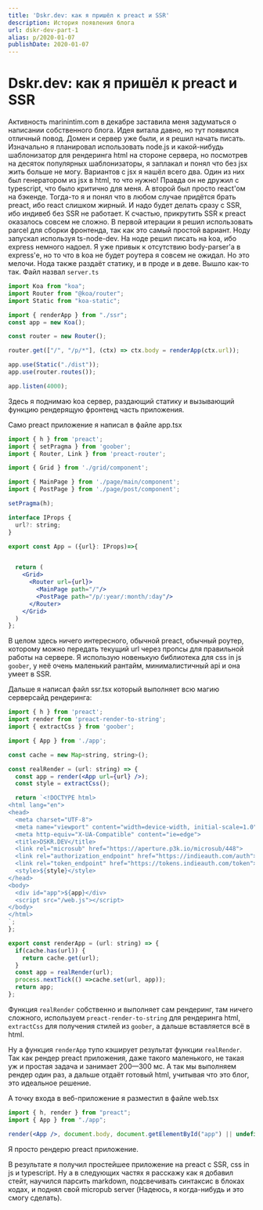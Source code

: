 ```yaml
---
title: 'Dskr.dev: как я пришёл к preact и SSR'
description: История появления блога
url: dskr-dev-part-1
alias: p/2020-01-07
publishDate: 2020-01-07
---
```


# Dskr.dev: как я пришёл к preact и SSR

Активность marinintim.com в декабре заставила меня задуматься о написании
собственного блога. Идея витала давно, но тут появился отличный повод. Домен и
сервер уже были, и я решил начать писать. Изначально я планировал использовать
node.js и какой-нибудь шаблонизатор для рендеринга html на стороне сервера, но
посмотрев на десяток популярных шаблонизаторы, я заплакал и понял что без jsx
жить больше не могу. Вариантов с jsx я нашёл всего два. Один из них был
генератором из jsx в html, то что нужно! Правда он не дружил с typescript, что
было критично для меня. А второй был просто react'ом на бэкенде. Тогда-то я и
понял что в любом случае придётся брать preact, ибо react слишком жирный. И надо
будет делать сразу с SSR, ибо индивеб без SSR не работает. К счастью, прикрутить
SSR к preact оказалось совсем не сложно. В первой итерации я решил использовать
parcel для сборки фронтенда, так как это самый простой вариант. Ноду запускал
используя ts-node-dev. На ноде решил писать на koa, ибо express немного надоел.
Я уже привык к отсутствию body-parser'а в express'е, но то что в koa не будет
роутера я совсем не ожидал. Но это мелочи. Нода также раздаёт статику, и в проде
и в деве. Вышло как-то так. Файл назвал `server.ts`

```typescript
import Koa from "koa";
import Router from "@koa/router";
import Static from "koa-static";

import { renderApp } from "./ssr";
const app = new Koa();

const router = new Router();

router.get(["/", "/p/*"], (ctx) => ctx.body = renderApp(ctx.url));

app.use(Static("./dist"));
app.use(router.routes());

app.listen(4000);
```

Здесь я поднимаю koa сервер, раздающий статику и вызывающий функцию рендерящую
фронтенд часть приложения.

Само preact приложение я написал в файле app.tsx

```jsx
import { h } from 'preact';
import { setPragma } from 'goober';
import { Router, Link } from 'preact-router';

import { Grid } from './grid/component';

import { MainPage } from './page/main/component';
import { PostPage } from './page/post/component';

setPragma(h);

interface IProps {
  url?: string;
}

export const App = ({url}: IProps)=>{


  return (
    <Grid>
      <Router url={url}>
        <MainPage path="/"/>
        <PostPage path="/p/:year/:month/:day"/>
      </Router>
    </Grid>
  )
};
```

В целом здесь ничего интересного, обычной preact, обычный роутер, которому можно
передать текущий url через пропсы для правильной работы на сервере. Я использую
новенькую библиотека для css in js `goober`, у неё очень маленький рантайм,
минималистичный api и она умеет в SSR.

Дальше я написал файл ssr.tsx который выполняет всю магию серверсайд рендеринга:

```jsx
import { h } from 'preact';
import render from 'preact-render-to-string';
import { extractCss } from 'goober';

import { App } from './app';

const cache = new Map<string, string>();

const realRender = (url: string) => {
  const app = render(<App url={url} />);
  const style = extractCss();

  return `<!DOCTYPE html>
<html lang="en">
<head>
  <meta charset="UTF-8">
  <meta name="viewport" content="width=device-width, initial-scale=1.0">
  <meta http-equiv="X-UA-Compatible" content="ie=edge">
  <title>DSKR.DEV</title>
  <link rel="microsub" href="https://aperture.p3k.io/microsub/448">
  <link rel="authorization_endpoint" href="https://indieauth.com/auth">
  <link rel="token_endpoint" href="https://tokens.indieauth.com/token">
  <style>${style}</style>
</head>
<body>
  <div id="app">${app}</div>
  <script src="/web.js"></script>
</body>
</html>
`;
};

export const renderApp = (url: string) => {
  if(cache.has(url)) {
    return cache.get(url);
  }
  const app = realRender(url);
  process.nextTick(() =>cache.set(url, app));
  return app;
};
```

Функция `realRender` собственно и выполняет сам рендеринг, там ничего сложного,
используем `preact-render-to-string` для рендеринга html, `extractCss` для
получения стилей из `goober`, а дальше вставляется всё в html.

Ну а функция `renderApp` тупо кэширует результат функции `realRender`. Так как
рендер preact приложения, даже такого маленького, не такая уж и простая задача и
занимает 200—300 мс. А так мы выполняем рендер один раз, а дальше отдаёт готовый
html, учитывая что это блог, это идеальное решение.

А точку входа в веб-приложение я разместил в файле web.tsx

```jsx
import { h, render } from "preact";
import { App } from "./app";

render(<App />, document.body, document.getElementById("app") || undefined);
```

Я просто рендерю preact приложение.

В результате я получил простейшее приложение на preact с SSR, css in js и
typescript. Ну а в следующих частях я расскажу как я добавил стейт, научился
парсить markdown, подсвечивать синтаксис в блоках кодах, и поднял свой micropub
server (Надеюсь, я когда-нибудь и это смогу сделать).
